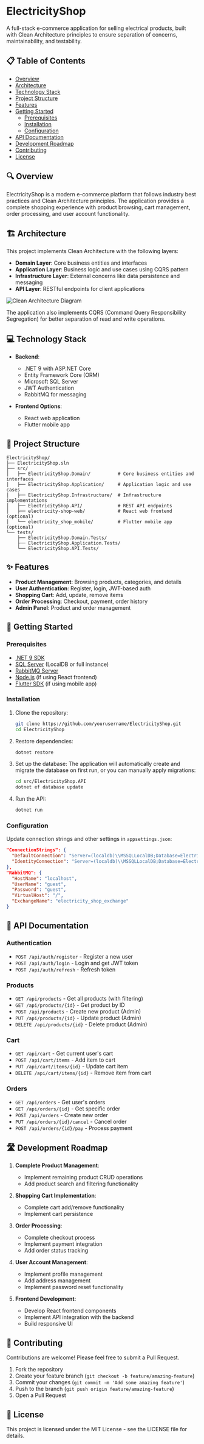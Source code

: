 # ElectricityShop

A full-stack e-commerce application for selling electrical products, built with Clean Architecture principles to ensure separation of concerns, maintainability, and testability.

## 📋 Table of Contents

- [Overview](#overview)
- [Architecture](#architecture)
- [Technology Stack](#technology-stack)
- [Project Structure](#project-structure)
- [Features](#features)
- [Getting Started](#getting-started)
  - [Prerequisites](#prerequisites)
  - [Installation](#installation)
  - [Configuration](#configuration)
- [API Documentation](#api-documentation)
- [Development Roadmap](#development-roadmap)
- [Contributing](#contributing)
- [License](#license)

## 🔍 Overview

ElectricityShop is a modern e-commerce platform that follows industry best practices and Clean Architecture principles. The application provides a complete shopping experience with product browsing, cart management, order processing, and user account functionality.

## 🏗️ Architecture

This project implements Clean Architecture with the following layers:

- **Domain Layer**: Core business entities and interfaces
- **Application Layer**: Business logic and use cases using CQRS pattern
- **Infrastructure Layer**: External concerns like data persistence and messaging
- **API Layer**: RESTful endpoints for client applications

![Clean Architecture Diagram](https://raw.githubusercontent.com/jasontaylordev/CleanArchitecture/main/.github/clean-architecture.png)

The application also implements CQRS (Command Query Responsibility Segregation) for better separation of read and write operations.

## 💻 Technology Stack

- **Backend**:
  - .NET 9 with ASP.NET Core
  - Entity Framework Core (ORM)
  - Microsoft SQL Server
  - JWT Authentication
  - RabbitMQ for messaging

- **Frontend Options**:
  - React web application
  - Flutter mobile app

## 📁 Project Structure

```
ElectricityShop/
├── ElectricityShop.sln
├── src/
│   ├── ElectricityShop.Domain/          # Core business entities and interfaces
│   ├── ElectricityShop.Application/     # Application logic and use cases
│   ├── ElectricityShop.Infrastructure/  # Infrastructure implementations
│   ├── ElectricityShop.API/             # REST API endpoints
│   ├── electricity-shop-web/            # React web frontend (optional)
│   └── electricity_shop_mobile/         # Flutter mobile app (optional)
└── tests/
    ├── ElectricityShop.Domain.Tests/
    ├── ElectricityShop.Application.Tests/
    └── ElectricityShop.API.Tests/
```

## ✨ Features

- **Product Management**: Browsing products, categories, and details
- **User Authentication**: Register, login, JWT-based auth
- **Shopping Cart**: Add, update, remove items
- **Order Processing**: Checkout, payment, order history
- **Admin Panel**: Product and order management

## 🚀 Getting Started

### Prerequisites

- [.NET 9 SDK](https://dotnet.microsoft.com/download)
- [SQL Server](https://www.microsoft.com/en-us/sql-server/sql-server-downloads) (LocalDB or full instance)
- [RabbitMQ Server](https://www.rabbitmq.com/download.html)
- [Node.js](https://nodejs.org/) (if using React frontend)
- [Flutter SDK](https://flutter.dev/docs/get-started/install) (if using mobile app)

### Installation

1. Clone the repository:
   ```bash
   git clone https://github.com/yourusername/ElectricityShop.git
   cd ElectricityShop
   ```

2. Restore dependencies:
   ```bash
   dotnet restore
   ```

3. Set up the database:
   The application will automatically create and migrate the database on first run, or you can manually apply migrations:
   ```bash
   cd src/ElectricityShop.API
   dotnet ef database update
   ```

4. Run the API:
   ```bash
   dotnet run
   ```

### Configuration

Update connection strings and other settings in `appsettings.json`:

```json
"ConnectionStrings": {
  "DefaultConnection": "Server=(localdb)\\MSSQLLocalDB;Database=ElectricityShopDb;Trusted_Connection=True;MultipleActiveResultSets=True;TrustServerCertificate=True",
  "IdentityConnection": "Server=(localdb)\\MSSQLLocalDB;Database=ElectricityShopIdentityDb;Trusted_Connection=True;MultipleActiveResultSets=True;TrustServerCertificate=True"
},
"RabbitMQ": {
  "HostName": "localhost",
  "UserName": "guest",
  "Password": "guest",
  "VirtualHost": "/",
  "ExchangeName": "electricity_shop_exchange"
}
```

## 📝 API Documentation

### Authentication
- `POST /api/auth/register` - Register a new user
- `POST /api/auth/login` - Login and get JWT token
- `POST /api/auth/refresh` - Refresh token

### Products
- `GET /api/products` - Get all products (with filtering)
- `GET /api/products/{id}` - Get product by ID
- `POST /api/products` - Create new product (Admin)
- `PUT /api/products/{id}` - Update product (Admin)
- `DELETE /api/products/{id}` - Delete product (Admin)

### Cart
- `GET /api/cart` - Get current user's cart
- `POST /api/cart/items` - Add item to cart
- `PUT /api/cart/items/{id}` - Update cart item
- `DELETE /api/cart/items/{id}` - Remove item from cart

### Orders
- `GET /api/orders` - Get user's orders
- `GET /api/orders/{id}` - Get specific order
- `POST /api/orders` - Create new order
- `PUT /api/orders/{id}/cancel` - Cancel order
- `POST /api/orders/{id}/pay` - Process payment

## 🛣️ Development Roadmap

1. **Complete Product Management**:
   - Implement remaining product CRUD operations
   - Add product search and filtering functionality

2. **Shopping Cart Implementation**:
   - Complete cart add/remove functionality
   - Implement cart persistence

3. **Order Processing**:
   - Complete checkout process
   - Implement payment integration
   - Add order status tracking

4. **User Account Management**:
   - Implement profile management
   - Add address management
   - Implement password reset functionality

5. **Frontend Development**:
   - Develop React frontend components
   - Implement API integration with the backend
   - Build responsive UI

## 🤝 Contributing

Contributions are welcome! Please feel free to submit a Pull Request.

1. Fork the repository
2. Create your feature branch (`git checkout -b feature/amazing-feature`)
3. Commit your changes (`git commit -m 'Add some amazing feature'`)
4. Push to the branch (`git push origin feature/amazing-feature`)
5. Open a Pull Request

## 📄 License

This project is licensed under the MIT License - see the LICENSE file for details.